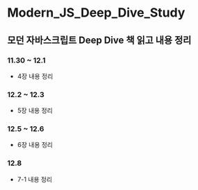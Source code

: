 # Modern_JS_Deep_Dive_Study

## 모던 자바스크립트 Deep Dive 책 읽고 내용 정리

### 11.30 ~ 12.1

- 4장 내용 정리

### 12.2 ~ 12.3

- 5장 내용 정리

### 12.5 ~ 12.6

- 6장 내용 정리

### 12.8

- 7-1 내용 정리
